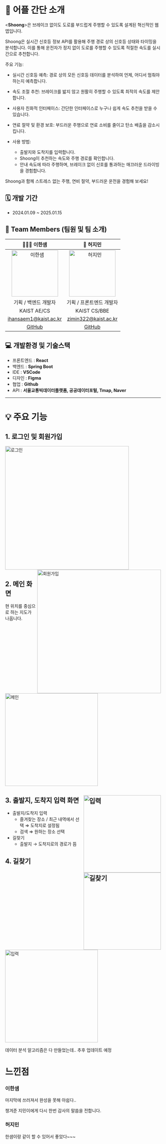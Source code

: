 # 📱 어플 간단 소개


<**Shoong**>은 브레이크 없이도 도로를 부드럽게 주행할 수 있도록 설계된 혁신적인 웹앱입니다.

Shoong은 실시간 신호등 정보 API를 활용해 주행 경로 상의 신호등 상태와 타이밍을 분석합니다. 이를 통해 운전자가 정지 없이 도로를 주행할 수 있도록 적절한 속도를 실시간으로 추천합니다.

주요 기능:

- 실시간 신호등 예측: 경로 상의 모든 신호등 데이터를 분석하여 언제, 어디서 멈춰야 하는지 예측합니다.
- 속도 조절 추천: 브레이크를 밟지 않고 원활히 주행할 수 있도록 최적의 속도를 제안합니다.
- 사용자 친화적 인터페이스: 간단한 인터페이스로 누구나 쉽게 속도 추천을 받을 수 있습니다.
- 연료 절약 및 환경 보호: 부드러운 주행으로 연료 소비를 줄이고 탄소 배출을 감소시킵니다.
- 사용 방법:

  - 출발지와 도착지를 입력합니다.
  - Shoong이 추천하는 속도와 주행 경로를 확인합니다.
  - 안내 속도에 따라 주행하며, 브레이크 없이 신호를 통과하는 매끄러운 드라이빙을 경험합니다.
 

Shoong과 함께 스트레스 없는 주행, 연비 절약, 부드러운 운전을 경험해 보세요!


## 🗓️ 개발 기간

- 2024.01.09 ~ 2025.01.15


## 👥 Team Members (팀원 및 팀 소개)

|                                                      👩🏻‍💻 이한샘                                                       |                                                      🥔 허지민                                                       |
| :------------------------------------------------------------------------------------------------------------------: | :------------------------------------------------------------------------------------------------------------------: |
| <img src="https://github.com/user-attachments/assets/bb17ef51-ebab-4d13-ad63-1e4bd8fd25ad" alt="이한샘" width="150"> | <img src="https://github.com/user-attachments/assets/056e57c1-345d-42a8-9761-9c3a6a722bde" alt="허지민" width="150"> |
|                                                   기획 / 백엔드 개발자                                                   |                                                 기획 / 프론트엔드 개발자                                                 |
|                                                     KAIST AE/CS                                                      |                                                    KAIST CS/BBE                                                    |
|                                                ihansaem1@kaist.ac.kr                                                 |                                                 zimin322@kaist.ac.kr                                                 |
|                                          [GitHub](https://github.com/damhs)                                          |                                       [GitHub](https://github.com/JiminHEO322)                                       |

## 💻 개발환경 및 기술스택

- 프론트엔드 : **React**
- 백엔드 : **Spring Boot**
- IDE : **VSCode**
- 디자인 : **Figma**
- 협업 : **Github**
- API : **서울교통빅데이터플랫폼, 공공데이터포털, Tmap, Naver**

---




# **💡 주요 기능**

## 1. 로그인 및 회원가입
<img src="https://github.com/user-attachments/assets/628b329d-977c-4200-bb56-8d9b3e5bd99f" alt="로그인" width="400" align="right">
<img src="https://github.com/user-attachments/assets/147212b0-d9c6-4ad9-b6df-74a9d5649208" alt="회원가입" width="400" align="right">    





## 2. 메인 화면
현 위치를 중심으로 하는 지도가 나옵니다.   


<img src="https://github.com/user-attachments/assets/5e009b19-8df0-4d70-885d-24267bcb0c6a" alt="메인" width="300" align="center">




## 3. 출발지, 도착지 입력 화면 <img src="https://github.com/user-attachments/assets/24767e94-ec96-4a89-a709-ae0cbc07adc4" alt="입력" width="250" align="right"> <img src="https://github.com/user-attachments/assets/1d079fa7-a6cc-4fbf-86a7-1a46a0fa212f" alt="길찾기" width="250" align="right">
- 출발지/도착지 입력
  - 즐겨찾는 장소 / 최근 내역에서 선택 ⇒ 도착지로 설정됨
  - 검색 ⇒ 원하는 장소 선택
- 길찾기
  - 출발지 → 도착지로의 경로가 뜸





## 4. 길찾기

<img src="https://github.com/user-attachments/assets/538d70ae-bbaa-4115-80ef-1813e0f78899" alt="입력" width="300" align="center">

데이터 분석 알고리즘은 다 만들었는데.. 추후 업데이트 예정



# 느낀점

### 이한샘

마지막에 쓰러져서 완성을 못해 아쉽다..

챙겨준 지민이에게 다시 한번 감사의 말씀을 전합니다.

### 허지민

한샘이랑 같이 할 수 있어서 좋았다~~~
